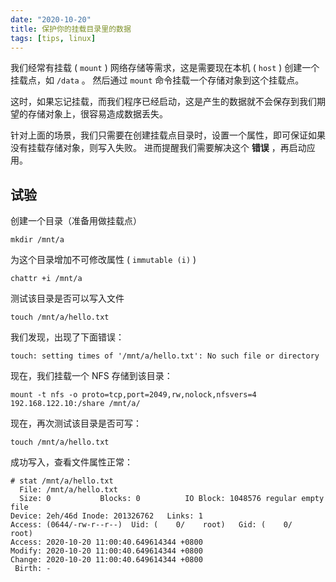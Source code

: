 ```yaml
---
date: "2020-10-20"
title: 保护你的挂载目录里的数据
tags: [tips, linux]
---
```


我们经常有挂载 ( `mount` ) 网络存储等需求，这是需要现在本机 ( `host` ) 创建一个挂载点，如 `/data` 。
然后通过 `mount` 命令挂载一个存储对象到这个挂载点。

这时，如果忘记挂载，而我们程序已经启动，这是产生的数据就不会保存到我们期望的存储对象上，很容易造成数据丢失。

针对上面的场景，我们只需要在创建挂载点目录时，设置一个属性，即可保证如果没有挂载存储对象，则写入失败。
进而提醒我们需要解决这个 **错误** ，再启动应用。

## 试验

创建一个目录（准备用做挂载点）

```shell
mkdir /mnt/a
```

为这个目录增加不可修改属性 ( `immutable (i)` )

```shell
chattr +i /mnt/a
```

测试该目录是否可以写入文件

```shell
touch /mnt/a/hello.txt
```

我们发现，出现了下面错误：

```text
touch: setting times of '/mnt/a/hello.txt': No such file or directory
```

现在，我们挂载一个 NFS 存储到该目录：

```shell
mount -t nfs -o proto=tcp,port=2049,rw,nolock,nfsvers=4 192.168.122.10:/share /mnt/a/
```

现在，再次测试该目录是否可写：

```shell
touch /mnt/a/hello.txt
```

成功写入，查看文件属性正常：

```plain
# stat /mnt/a/hello.txt
  File: /mnt/a/hello.txt
  Size: 0         	Blocks: 0          IO Block: 1048576 regular empty file
Device: 2eh/46d	Inode: 201326762   Links: 1
Access: (0644/-rw-r--r--)  Uid: (    0/    root)   Gid: (    0/    root)
Access: 2020-10-20 11:00:40.649614344 +0800
Modify: 2020-10-20 11:00:40.649614344 +0800
Change: 2020-10-20 11:00:40.649614344 +0800
 Birth: -
```
